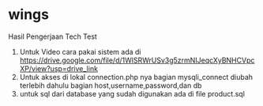# wings
Hasil Pengerjaan Tech Test

1. Untuk Video cara pakai sistem ada di https://drive.google.com/file/d/1WlSRWrUSv3g5zrmNIJeqcXyBNHCVpcXP/view?usp=drive_link
2. Untuk akses di lokal connection.php nya bagian mysqli_connect diubah terlebih dahulu bagian host,username,password,dan db
3. untuk sql dari database yang sudah digunakan ada di file product.sql
